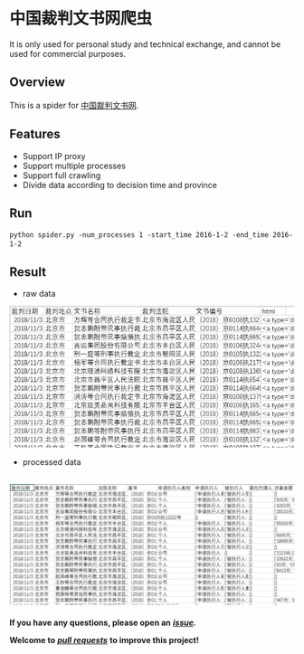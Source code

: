 # 中国裁判文书网爬虫
It is only used for personal study and technical exchange, and cannot be used for commercial purposes.
## Overview
This is a spider for [中国裁判文书网](http://wenshu.court.gov.cn/).
## Features
- Support IP proxy
- Support multiple processes
- Support full crawling
- Divide data according to decision time and province
## Run
```Shell
python spider.py -num_processes 1 -start_time 2016-1-2 -end_time 2016-1-2
```
## Result
- raw data

![image](https://github.com/wuyifan18/spider/blob/master/result1.jpg)
- processed data

![image](https://github.com/wuyifan18/spider/blob/master/result2.jpg)
---
**If you have any questions, please open an** ***[issue](https://github.com/wuyifan18/spider/issues).***

**Welcome to** ***[pull requests](https://github.com/wuyifan18/spider/pulls)*** **to improve this project!**
